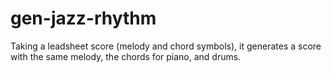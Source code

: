 # gen-jazz-rhythm
Taking a leadsheet score (melody and chord symbols), it generates a score with the same melody, the chords for piano, and drums.

